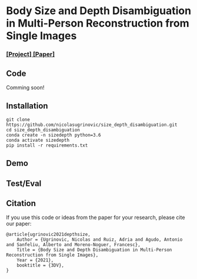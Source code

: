 # Body Size and Depth Disambiguation in Multi-Person Reconstruction from Single Images

### [[Project]](http://www.iri.upc.edu/people/nugrinovic/depthsize/index.html)[ [Paper]](http://www.iri.upc.edu/people/nugrinovic/depthsize/paper.pdf) 

## Code
Comming soon!

## Installation

```
git clone https://github.com/nicolasugrinovic/size_depth_disambiguation.git
cd size_depth_disambiguation
conda create -n sizedepth python=3.6
conda activate sizedepth
pip install -r requirements.txt
```


## Demo

## Test/Eval


## Citation
If you use this code or ideas from the paper for your research, please cite our paper:
```
@article{ugrinovic2021depthsize,
    Author = {Ugrinovic, Nicolas and Ruiz, Adria and Agudo, Antonio and Sanfeliu, Alberto and Moreno-Noguer, Francesc},
    Title = {Body Size and Depth Disambiguation in Multi-Person Reconstruction from Single Images},
    Year = {2021},
    booktitle = {3DV},
}
```
